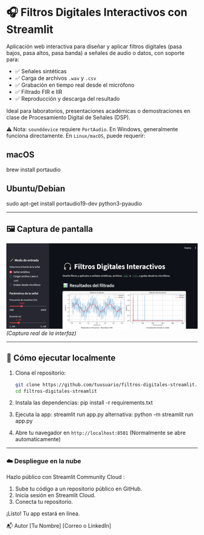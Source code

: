 # 🎧 Filtros Digitales Interactivos con Streamlit

Aplicación web interactiva para diseñar y aplicar filtros digitales (pasa bajos, pasa altos, pasa banda) a señales de audio o datos, con soporte para:
- ✅ Señales sintéticas
- ✅ Carga de archivos `.wav` y `.csv`
- ✅ Grabación en tiempo real desde el micrófono
- ✅ Filtrado FIR e IIR
- ✅ Reproducción y descarga del resultado

Ideal para laboratorios, presentaciones académicas o demostraciones en clase de Procesamiento Digital de Señales (DSP).

⚠️ Nota: `sounddevice` requiere `PortAudio`. En Windows, generalmente funciona directamente. En `Linux/macOS`, puede requerir: 

## macOS

brew install portaudio

## Ubuntu/Debian

sudo apt-get install portaudio19-dev python3-pyaudio

---

## 🖼️ Captura de pantalla
![Ejemplo de interfaz](assets/cover.png)  
*(Captura real de la interfaz)*

---

## 🚀 Cómo ejecutar localmente

1. Clona el repositorio:
   ```bash
   git clone https://github.com/tuusuario/filtros-digitales-streamlit.git
   cd filtros-digitales-streamlit

2. Instala las dependencias:
    pip install -r requirements.txt

3. Ejecuta la app:
   streamlit run app.py
   alternativa: python -m streamlit run app.py

4. Abre tu navegador en `http://localhost:8501`
   (Normalmente se abre automaticamente)
---

### ☁️ Despliegue en la nube
Hazlo público con Streamlit Community Cloud :

1. Sube tu código a un repositorio público en GitHub.
2. Inicia sesión en Streamlit Cloud.
3. Conecta tu repositorio.

¡Listo! Tu app estará en línea.


📬 Autor
[Tu Nombre]
[Correo o LinkedIn]